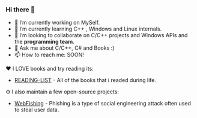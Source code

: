 ### Hi there 👋

- 🔭 I’m currently working on MySelf.
- 🌱 I’m currently learning C++ , Windows and Linux internals.
- 👯 I’m looking to collaborate on C/C++ projects and Windows APIs and the **programming team**.
- 💬 Ask me about C/C++, C# and Books :)
- 📫 How to reach me: SOON!

:heart: I LOVE books and try reading its:

- [READING-LIST](https://github.com/CheraghiMilad/Reading-Book/blob/main/README.md) - All of the books that i readed during life.


⚙️ I also maintain a few open-source projects: 

- [WebFishing](https://github.com/CheraghiMilad/WebFishing) - Phishing is a type of social engineering attack often used to steal user data.


